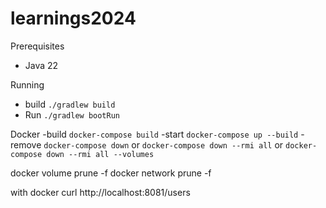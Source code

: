 # learnings2024

Prerequisites 
* Java 22

Running
- build 
`./gradlew build`
- Run 
`./gradlew bootRun`


Docker
-build
`docker-compose build`
-start
`docker-compose up --build`
-remove
`docker-compose down`
or 
`docker-compose down --rmi all`
or 
`docker-compose down --rmi all --volumes`

docker volume prune -f
docker network prune -f  


with docker
curl http://localhost:8081/users


